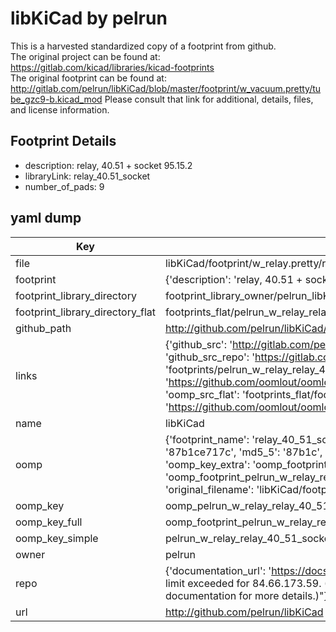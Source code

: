 # libKiCad by pelrun  
This is a harvested standardized copy of a footprint from github.  
The original project can be found at:  
https://gitlab.com/kicad/libraries/kicad-footprints  
The original footprint can be found at:
http://gitlab.com/pelrun/libKiCad/blob/master/footprint/w_vacuum.pretty/tube_gzc9-b.kicad_mod
Please consult that link for additional, details, files, and license information.  
## Footprint Details
* description: relay, 40.51 + socket 95.15.2  
* libraryLink: relay_40.51_socket  
* number_of_pads: 9  
## yaml dump  
| Key | Value |  
| --- | --- |  
| file | libKiCad/footprint/w_relay.pretty/relay_40.51_socket.kicad_mod |  
| footprint | {'description': 'relay, 40.51 + socket 95.15.2', 'libraryLink': 'relay_40.51_socket', 'number_of_pads': 9} |  
| footprint_library_directory | footprint_library_owner/pelrun_libKiCad |  
| footprint_library_directory_flat | footprints_flat/pelrun_w_relay_relay_40_51_socket/working |  
| github_path | http://github.com/pelrun/libKiCad/blob/master/footprint/w_relay.pretty/relay_40.51_socket.kicad_mod |  
| links | {'github_src': 'http://gitlab.com/pelrun/libKiCad/blob/master/footprint/w_vacuum.pretty/tube_gzc9-b.kicad_mod', 'github_src_repo': 'https://gitlab.com/kicad/libraries/kicad-footprints', 'oomp_bot': 'footprints/pelrun_w_relay_relay_40_51_socket/working', 'oomp_bot_github': 'https://github.com/oomlout/oomlout_oomp_footprint_bot/tree/main/footprints/pelrun_w_relay_relay_40_51_socket/working', 'oomp_src_flat': 'footprints_flat/footprints_flat/pelrun_w_relay_relay_40_51_socket/working', 'oomp_src_flat_github': 'https://github.com/oomlout/oomlout_oomp_footprint_src/tree/main/footprints_flat/pelrun_w_relay_relay_40_51_socket/working'} |  
| name | libKiCad |  
| oomp | {'footprint_name': 'relay_40_51_socket', 'library_name': 'w_relay', 'md5': '87b1ce717c8c9bae9bfd6a2368da09cb', 'md5_10': '87b1ce717c', 'md5_5': '87b1c', 'md5_6': '87b1ce', 'oomp_key': 'oomp_pelrun_w_relay_relay_40_51_socket', 'oomp_key_extra': 'oomp_footprint_pelrun_w_relay_relay_40_51_socket', 'oomp_key_full': 'oomp_footprint_pelrun_w_relay_relay_40_51_socket_87b1ce', 'oomp_key_simple': 'pelrun_w_relay_relay_40_51_socket', 'original_filename': 'libKiCad/footprint/w_relay.pretty/relay_40.51_socket.kicad_mod', 'owner_name': 'pelrun'} |  
| oomp_key | oomp_pelrun_w_relay_relay_40_51_socket |  
| oomp_key_full | oomp_footprint_pelrun_w_relay_relay_40_51_socket |  
| oomp_key_simple | pelrun_w_relay_relay_40_51_socket |  
| owner | pelrun |  
| repo | {'documentation_url': 'https://docs.github.com/rest/overview/resources-in-the-rest-api#rate-limiting', 'message': "API rate limit exceeded for 84.66.173.59. (But here's the good news: Authenticated requests get a higher rate limit. Check out the documentation for more details.)"} |  
| url | http://github.com/pelrun/libKiCad |  

